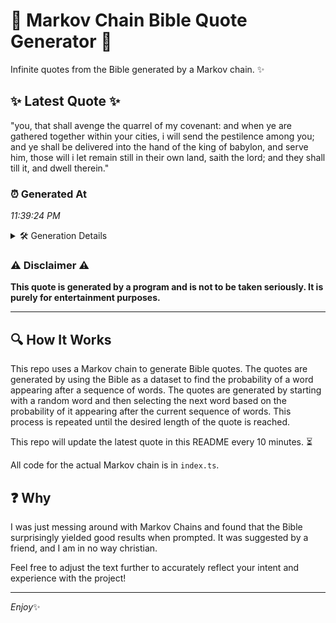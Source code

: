# 📖 Markov Chain Bible Quote Generator 📖

Infinite quotes from the Bible generated by a Markov chain. ✨

## ✨ Latest Quote ✨
"you, that shall avenge the quarrel of my covenant: and when ye are gathered together within your cities, i will send the pestilence among you; and ye shall be delivered into the hand of the king of babylon, and serve him, those will i let remain still in their own land, saith the lord; and they shall till it, and dwell therein."

### ⏰ Generated At
*11:39:24 PM*

<details>
    <summary>🛠️ Generation Details</summary>
    <p>
        <strong>🌱 Seed:</strong> you,<br>
        <strong>🔄 Iterations:</strong> 61<br>
        <strong>📜 Context History:</strong><br>[ you, ]: that<br>[ you,, that ]: shall<br>[ you,, that, shall ]: avenge<br>[ you,, that, shall, avenge ]: the<br>[ you,, that, shall, avenge, the ]: quarrel<br>[ you,, that, shall, avenge, the, quarrel ]: of<br>[ that, shall, avenge, the, quarrel, of ]: my<br>[ shall, avenge, the, quarrel, of, my ]: covenant:<br>[ avenge, the, quarrel, of, my, covenant: ]: and<br>[ the, quarrel, of, my, covenant:, and ]: when<br>[ quarrel, of, my, covenant:, and, when ]: ye<br>[ of, my, covenant:, and, when, ye ]: are<br>[ my, covenant:, and, when, ye, are ]: gathered<br>[ covenant:, and, when, ye, are, gathered ]: together<br>[ and, when, ye, are, gathered, together ]: within<br>[ when, ye, are, gathered, together, within ]: your<br>[ ye, are, gathered, together, within, your ]: cities,<br>[ are, gathered, together, within, your, cities, ]: i<br>[ gathered, together, within, your, cities,, i ]: will<br>[ together, within, your, cities,, i, will ]: send<br>[ within, your, cities,, i, will, send ]: the<br>[ your, cities,, i, will, send, the ]: pestilence<br>[ cities,, i, will, send, the, pestilence ]: among<br>[ i, will, send, the, pestilence, among ]: you;<br>[ will, send, the, pestilence, among, you; ]: and<br>[ send, the, pestilence, among, you;, and ]: ye<br>[ the, pestilence, among, you;, and, ye ]: shall<br>[ pestilence, among, you;, and, ye, shall ]: be<br>[ among, you;, and, ye, shall, be ]: delivered<br>[ you;, and, ye, shall, be, delivered ]: into<br>[ and, ye, shall, be, delivered, into ]: the<br>[ ye, shall, be, delivered, into, the ]: hand<br>[ shall, be, delivered, into, the, hand ]: of<br>[ be, delivered, into, the, hand, of ]: the<br>[ delivered, into, the, hand, of, the ]: king<br>[ into, the, hand, of, the, king ]: of<br>[ the, hand, of, the, king, of ]: babylon,<br>[ hand, of, the, king, of, babylon, ]: and<br>[ of, the, king, of, babylon,, and ]: serve<br>[ the, king, of, babylon,, and, serve ]: him,<br>[ king, of, babylon,, and, serve, him, ]: those<br>[ of, babylon,, and, serve, him,, those ]: will<br>[ babylon,, and, serve, him,, those, will ]: i<br>[ and, serve, him,, those, will, i ]: let<br>[ serve, him,, those, will, i, let ]: remain<br>[ him,, those, will, i, let, remain ]: still<br>[ those, will, i, let, remain, still ]: in<br>[ will, i, let, remain, still, in ]: their<br>[ i, let, remain, still, in, their ]: own<br>[ let, remain, still, in, their, own ]: land,<br>[ remain, still, in, their, own, land, ]: saith<br>[ still, in, their, own, land,, saith ]: the<br>[ in, their, own, land,, saith, the ]: lord;<br>[ their, own, land,, saith, the, lord; ]: and<br>[ own, land,, saith, the, lord;, and ]: they<br>[ land,, saith, the, lord;, and, they ]: shall<br>[ saith, the, lord;, and, they, shall ]: till<br>[ the, lord;, and, they, shall, till ]: it,<br>[ lord;, and, they, shall, till, it, ]: and<br>[ and, they, shall, till, it,, and ]: dwell<br>[ they, shall, till, it,, and, dwell ]: therein.<br>
    </p>
</details>

### ⚠️ Disclaimer ⚠️
**This quote is generated by a program and is not to be taken seriously. It is purely for entertainment purposes.**

---

## 🔍 How It Works

This repo uses a Markov chain to generate Bible quotes. The quotes are generated by using the Bible as a dataset to find the probability of a word appearing after a sequence of words. The quotes are generated by starting with a random word and then selecting the next word based on the probability of it appearing after the current sequence of words. This process is repeated until the desired length of the quote is reached.

This repo will update the latest quote in this README every 10 minutes. ⏳

All code for the actual Markov chain is in `index.ts`.

## ❓ Why

I was just messing around with Markov Chains and found that the Bible surprisingly yielded good results when prompted. 
It was suggested by a friend, and I am in no way christian.

Feel free to adjust the text further to accurately reflect your intent and experience with the project!

---

*Enjoy*✨
